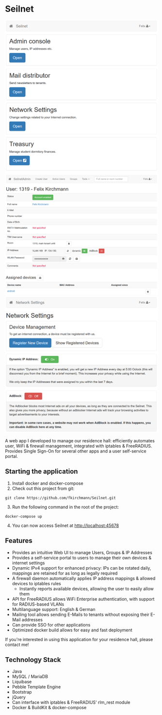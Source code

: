 # Seilnet
![(Screenshot)](docs/img/home.png)
![(Screenshot)](docs/img/user.png)
![(Screenshot)](docs/img/netsettings.png)

A web app I developed to manage our residence hall: efficiently automates user, WiFi & firewall management, integrated with iptables & FreeRADIUS. Provides Single Sign-On for several other apps and a user self-service portal.

## Starting the application
1. Install docker and docker-compose
2. Check out this project from git:
```
git clone https://github.com/fkirchmann/Seilnet.git
```
3. Run the following command in the root of the project:
```
docker-compose up
```
4. You can now access Seilnet at [http://localhost:45678](http://localhost:45678)

## Features
- Provides an intuitive Web UI to manage Users, Groups & IP Addresses
- Provides a self-service portal to users to manage their own devices & internet settings
- Dynamic IPv4 support for enhanced privacy: IPs can be rotated daily, mappings are retained for as long as legally required
- A firewall daemon automatically applies IP address mappings & allowed devices to iptables rules
  - Instantly reports available devices, 
allowing the user to easily allow them
- API for FreeRADIUS allows WiFi Enterprise authentication, with support for RADIUS-based VLANs
- Multilanguage support: English & German
- Mailing tool allows sending E-Mails to tenants without exposing their E-Mail addresses
- Can provide SSO for other applications
- Optimized docker build allows for easy and fast deployment

If you're interested in using this application for your residence hall, please contact me!

## Technology Stack
- Java
- MySQL / MariaDB
- Liquibase
- Pebble Template Engine
- Bootstrap
- jQuery
- Can interface with iptables & FreeRADIUS' rlm_rest module
- Docker & BuildKit & docker-compose